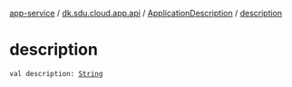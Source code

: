 [app-service](../../index.md) / [dk.sdu.cloud.app.api](../index.md) / [ApplicationDescription](index.md) / [description](./description.md)

# description

`val description: `[`String`](https://kotlinlang.org/api/latest/jvm/stdlib/kotlin/-string/index.html)